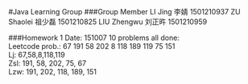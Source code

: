 #Java Learning Group
###Group Member
LI Jing 李婧 1501210937
	ZU Shaolei 祖少磊 1501210825
	LIU Zhengwu 刘正旿 1501210959
	
###Homework 1  Date: 151007
10 problems all done:</br>
Leetcode prob.: 67  191 58  202 8   118 189 119 75  151</br>
Lj: 67,58,8,118,119 </br>
Zsl: 191, 58, 202, 75, 67</br>
Lzw: 191, 202, 118, 189, 151  </br>